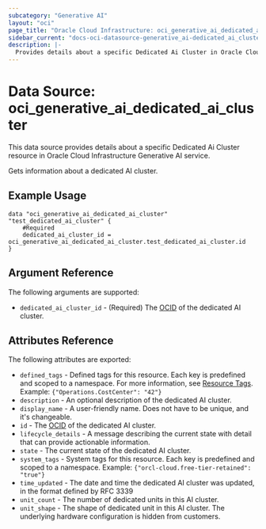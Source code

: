 ```yaml
---
subcategory: "Generative AI"
layout: "oci"
page_title: "Oracle Cloud Infrastructure: oci_generative_ai_dedicated_ai_cluster"
sidebar_current: "docs-oci-datasource-generative_ai-dedicated_ai_cluster"
description: |-
  Provides details about a specific Dedicated Ai Cluster in Oracle Cloud Infrastructure Generative AI service
---
```


# Data Source: oci_generative_ai_dedicated_ai_cluster
This data source provides details about a specific Dedicated Ai Cluster resource in Oracle Cloud Infrastructure Generative AI service.

Gets information about a dedicated AI cluster.

## Example Usage

```hcl
data "oci_generative_ai_dedicated_ai_cluster" "test_dedicated_ai_cluster" {
	#Required
	dedicated_ai_cluster_id = oci_generative_ai_dedicated_ai_cluster.test_dedicated_ai_cluster.id
}
```

## Argument Reference

The following arguments are supported:

* `dedicated_ai_cluster_id` - (Required) The [OCID](https://docs.cloud.oracle.com/iaas/Content/General/Concepts/identifiers.htm) of the dedicated AI cluster.


## Attributes Reference

The following attributes are exported:

* `defined_tags` - Defined tags for this resource. Each key is predefined and scoped to a namespace. For more information, see [Resource Tags](https://docs.cloud.oracle.com/iaas/Content/General/Concepts/resourcetags.htm).  Example: `{"Operations.CostCenter": "42"}` 
* `description` - An optional description of the dedicated AI cluster.
* `display_name` - A user-friendly name. Does not have to be unique, and it's changeable.
* `id` - The [OCID](https://docs.cloud.oracle.com/iaas/Content/General/Concepts/identifiers.htm) of the dedicated AI cluster.
* `lifecycle_details` - A message describing the current state with detail that can provide actionable information.
* `state` - The current state of the dedicated AI cluster.
* `system_tags` - System tags for this resource. Each key is predefined and scoped to a namespace.  Example: `{"orcl-cloud.free-tier-retained": "true"}` 
* `time_updated` - The date and time the dedicated AI cluster was updated, in the format defined by RFC 3339
* `unit_count` - The number of dedicated units in this AI cluster.
* `unit_shape` - The shape of dedicated unit in this AI cluster. The underlying hardware configuration is hidden from customers.

